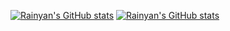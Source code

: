 [![Rainyan's GitHub stats](https://github-readme-stats.vercel.app/api?username=Rainyan&show_icons=true&count_private=true&theme=tokyonight&bg_color=00000000)](https://github.com/Rainyan#)
[![Rainyan's GitHub stats](https://github-readme-stats.vercel.app/api/top-langs/?username=Rainyan&hide_progress=true&theme=tokyonight&bg_color=00000000)](https://github.com/Rainyan#)
